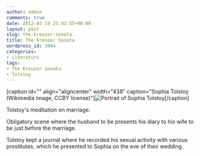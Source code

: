 ```yaml
---
author: admin
comments: true
date: 2012-03-19 21:42:55+00:00
layout: post
slug: the-kreuzer-sonata
title: The Kreuzer Sonata
wordpress_id: 3044
categories:
- Literature
tags:
- The Kreuzer Sonata
- Tolstoy
---
```


[caption id="" align="aligncenter" width="438" caption="Sophia Tolstoy (Wikimedia image, CCBY license)"]![Portrait of Sophia Tolstoy](http://upload.wikimedia.org/wikipedia/commons/2/21/Tolstoy_family.jpg)[/caption]

Tolstoy's meditation on marriage.

Obligatory scene where the husband to be presents his diary to his wife to be just before the marriage.

Tolstoy kept a journal where he recorded his sexual activity with various prostitutes, which he presented to Sophia on the eve of their wedding.
